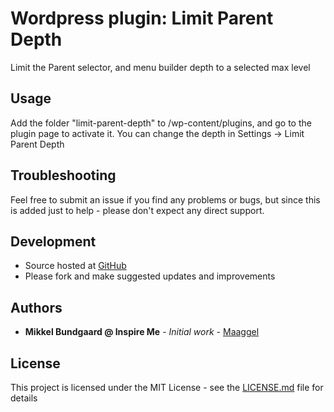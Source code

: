 # Wordpress plugin: Limit Parent Depth
Limit the Parent selector, and menu builder depth to a selected max level

## Usage
Add the folder "limit-parent-depth" to /wp-content/plugins, and go to the plugin page to activate it.
You can change the depth in Settings -> Limit Parent Depth

## Troubleshooting

Feel free to submit an issue if you find any problems or bugs, but since this is added just to help - please don't expect any direct support.

## Development

- Source hosted at [GitHub](https://github.com/Maaggel/Wordpress-Limit-Parent-Depth)
- Please fork and make suggested updates and improvements

## Authors

* **Mikkel Bundgaard @ Inspire Me** - *Initial work* - [Maaggel](https://github.com/maaggel)

## License

This project is licensed under the MIT License - see the [LICENSE.md](https://github.com/Maaggel/Wordpress-Limit-Parent-Depth/blob/master/LICENSE) file for details